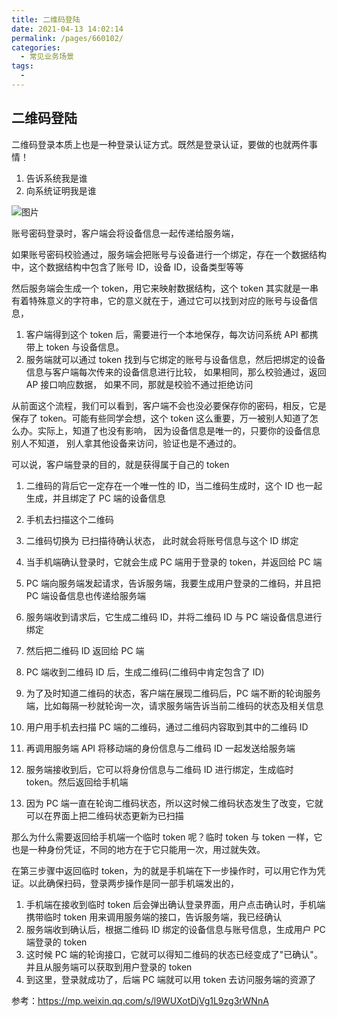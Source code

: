 ```yaml
---
title: 二维码登陆
date: 2021-04-13 14:02:14
permalink: /pages/660102/
categories:
  - 常见业务场景
tags:
  - 
---
```

## 二维码登陆

二维码登录本质上也是一种登录认证方式。既然是登录认证，要做的也就两件事情！

1. 告诉系统我是谁
2. 向系统证明我是谁

![图片](https://mmbiz.qpic.cn/mmbiz_jpg/iaIdQfEric9Tw1Ct5icMTbQz3VAV15DbZbtXd0aiaib3IzncU8XynuTu52eJlGQrnooGmQ7fawxnD88rria17xXs3UKQ/640?wx_fmt=jpeg&tp=webp&wxfrom=5&wx_lazy=1&wx_co=1)



账号密码登录时，客户端会将设备信息一起传递给服务端，

如果账号密码校验通过，服务端会把账号与设备进行一个绑定，存在一个数据结构中，这个数据结构中包含了账号 ID，设备 ID，设备类型等等

然后服务端会生成一个 token，用它来映射数据结构，这个 token 其实就是一串有着特殊意义的字符串，它的意义就在于，通过它可以找到对应的账号与设备信息，

1. 客户端得到这个 token 后，需要进行一个本地保存，每次访问系统 API 都携带上 token 与设备信息。
2. 服务端就可以通过 token 找到与它绑定的账号与设备信息，然后把绑定的设备信息与客户端每次传来的设备信息进行比较， 如果相同，那么校验通过，返回 AP 接口响应数据， 如果不同，那就是校验不通过拒绝访问

从前面这个流程，我们可以看到，客户端不会也没必要保存你的密码，相反，它是保存了 token。可能有些同学会想，这个 token 这么重要，万一被别人知道了怎么办。实际上，知道了也没有影响， 因为设备信息是唯一的，只要你的设备信息别人不知道， 别人拿其他设备来访问，验证也是不通过的。

可以说，客户端登录的目的，就是获得属于自己的 token



1. 二维码的背后它一定存在一个唯一性的 ID，当二维码生成时，这个 ID 也一起生成，并且绑定了 PC 端的设备信息
2. 手机去扫描这个二维码
3. 二维码切换为 已扫描待确认状态， 此时就会将账号信息与这个 ID 绑定
4. 当手机端确认登录时，它就会生成 PC 端用于登录的 token，并返回给 PC 端



1. PC 端向服务端发起请求，告诉服务端，我要生成用户登录的二维码，并且把 PC 端设备信息也传递给服务端
2. 服务端收到请求后，它生成二维码 ID，并将二维码 ID 与 PC 端设备信息进行绑定
3. 然后把二维码 ID 返回给 PC 端
4. PC 端收到二维码 ID 后，生成二维码(二维码中肯定包含了 ID)
5. 为了及时知道二维码的状态，客户端在展现二维码后，PC 端不断的轮询服务端，比如每隔一秒就轮询一次，请求服务端告诉当前二维码的状态及相关信息

1. 用户用手机去扫描 PC 端的二维码，通过二维码内容取到其中的二维码 ID
2. 再调用服务端 API 将移动端的身份信息与二维码 ID 一起发送给服务端
3. 服务端接收到后，它可以将身份信息与二维码 ID 进行绑定，生成临时 token。然后返回给手机端
4. 因为 PC 端一直在轮询二维码状态，所以这时候二维码状态发生了改变，它就可以在界面上把二维码状态更新为已扫描



那么为什么需要返回给手机端一个临时 token 呢？临时 token 与 token 一样，它也是一种身份凭证，不同的地方在于它只能用一次，用过就失效。

在第三步骤中返回临时 token，为的就是手机端在下一步操作时，可以用它作为凭证。以此确保扫码，登录两步操作是同一部手机端发出的，



1. 手机端在接收到临时 token 后会弹出确认登录界面，用户点击确认时，手机端携带临时 token 用来调用服务端的接口，告诉服务端，我已经确认
2. 服务端收到确认后，根据二维码 ID 绑定的设备信息与账号信息，生成用户 PC 端登录的 token
3. 这时候 PC 端的轮询接口，它就可以得知二维码的状态已经变成了"已确认"。并且从服务端可以获取到用户登录的 token
4. 到这里，登录就成功了，后端 PC 端就可以用 token 去访问服务端的资源了

参考：https://mp.weixin.qq.com/s/l9WUXotDjVg1L9zg3rWNnA